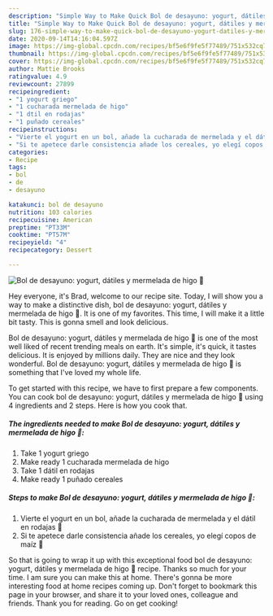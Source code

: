```yaml
---
description: "Simple Way to Make Quick Bol de desayuno: yogurt, dátiles y mermelada de higo 🤤"
title: "Simple Way to Make Quick Bol de desayuno: yogurt, dátiles y mermelada de higo 🤤"
slug: 176-simple-way-to-make-quick-bol-de-desayuno-yogurt-datiles-y-mermelada-de-higo
date: 2020-09-14T14:16:04.597Z
image: https://img-global.cpcdn.com/recipes/bf5e6f9fe5f77489/751x532cq70/bol-de-desayuno-yogurt-datiles-y-mermelada-de-higo-🤤-foto-principal.jpg
thumbnail: https://img-global.cpcdn.com/recipes/bf5e6f9fe5f77489/751x532cq70/bol-de-desayuno-yogurt-datiles-y-mermelada-de-higo-🤤-foto-principal.jpg
cover: https://img-global.cpcdn.com/recipes/bf5e6f9fe5f77489/751x532cq70/bol-de-desayuno-yogurt-datiles-y-mermelada-de-higo-🤤-foto-principal.jpg
author: Mattie Brooks
ratingvalue: 4.9
reviewcount: 27899
recipeingredient:
- "1 yogurt griego"
- "1 cucharada mermelada de higo"
- "1 dtil en rodajas"
- "1 puñado cereales"
recipeinstructions:
- "Vierte el yogurt en un bol, añade la cucharada de mermelada y el dátil en rodajas 🥛"
- "Si te apetece darle consistencia añade los cereales, yo elegí copos de maíz 🤤"
categories:
- Recipe
tags:
- bol
- de
- desayuno

katakunci: bol de desayuno 
nutrition: 103 calories
recipecuisine: American
preptime: "PT33M"
cooktime: "PT57M"
recipeyield: "4"
recipecategory: Dessert

---
```



![Bol de desayuno: yogurt, dátiles y mermelada de higo 🤤](https://img-global.cpcdn.com/recipes/bf5e6f9fe5f77489/751x532cq70/bol-de-desayuno-yogurt-datiles-y-mermelada-de-higo-🤤-foto-principal.jpg)

Hey everyone, it's Brad, welcome to our recipe site. Today, I will show you a way to make a distinctive dish, bol de desayuno: yogurt, dátiles y mermelada de higo 🤤. It is one of my favorites. This time, I will make it a little bit tasty. This is gonna smell and look delicious.

Bol de desayuno: yogurt, dátiles y mermelada de higo 🤤 is one of the most well liked of recent trending meals on earth. It's simple, it's quick, it tastes delicious. It is enjoyed by millions daily. They are nice and they look wonderful. Bol de desayuno: yogurt, dátiles y mermelada de higo 🤤 is something that I've loved my whole life.




To get started with this recipe, we have to first prepare a few components. You can cook bol de desayuno: yogurt, dátiles y mermelada de higo 🤤 using 4 ingredients and 2 steps. Here is how you cook that.

<!--inarticleads1-->

##### The ingredients needed to make Bol de desayuno: yogurt, dátiles y mermelada de higo 🤤:

1. Take 1 yogurt griego
1. Make ready 1 cucharada mermelada de higo
1. Take 1 dátil en rodajas
1. Make ready 1 puñado cereales




<!--inarticleads2-->

##### Steps to make Bol de desayuno: yogurt, dátiles y mermelada de higo 🤤:

1. Vierte el yogurt en un bol, añade la cucharada de mermelada y el dátil en rodajas 🥛
1. Si te apetece darle consistencia añade los cereales, yo elegí copos de maíz 🤤




So that is going to wrap it up with this exceptional food bol de desayuno: yogurt, dátiles y mermelada de higo 🤤 recipe. Thanks so much for your time. I am sure you can make this at home. There's gonna be more interesting food at home recipes coming up. Don't forget to bookmark this page in your browser, and share it to your loved ones, colleague and friends. Thank you for reading. Go on get cooking!
